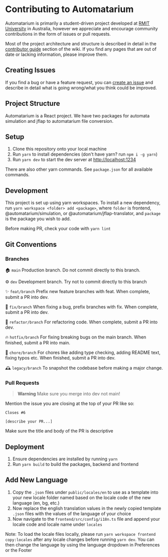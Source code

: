 # Contributing to Automatarium

Automatarium is primarily a student-driven project developed at [RMIT University](https://www.rmit.edu.au/) in Australia, however we appreciate and encourage community contributions in the form of issues or pull requests.

Most of the project architecture and structure is described in detail in the [contributor guide](https://github.com/automatarium/automatarium/wiki/Project-Architecture) section of the wiki. If you find any pages that are out of date or lacking information, please improve them.

## Creating Issues

If you find a bug or have a feature request, you can [create an issue](https://github.com/automatarium/automatarium/issues/new/choose) and describe in detail what is going wrong/what you think could be improved.

## Project Structure

Automatarium is a React project. We have two packages for automata simulation and jflap to automatarium file conversion.

## Setup

1. Clone this repository onto your local machine
2. Run `yarn` to install dependencies (don't have yarn? run `npm i -g yarn`)
3. Run `yarn dev` to start the dev server at [http://localhost:1234](http://localhost:1234)

There are also other yarn commands. See `package.json` for all available commands.

## Development

This project is set up using yarn workspaces. To install a new dependency, run `yarn workspace <folder> add <package>`, where `folder` is frontend, @automatarium/simulation, or @automatarium/jflap-translator, and `package` is the package you wish to add.

Before making PR, check your code with `yarn lint`

## Git Conventions

### Branches
🏠 `main`
Production branch. Do not commit directly to this branch.

⚙️ `dev`
Development branch. Try not to commit directly to this branch

✨ `feat/branch`
Prefix new feature branches with feat. When complete, submit a PR into dev.

🔧 `fix/branch`
When fixing a bug, prefix branches with fix. When complete, submit a PR into dev.

🔮 `refactor/branch`
For refactoring code. When complete, submit a PR into dev.

🔥 `hotfix/branch`
For fixing breaking bugs on the main branch. When finished, submit a PR into main.

🧹 `chore/branch`
For chores like adding type checking, adding README text, fixing typos etc. When finished, submit a PR into dev.

🕰️ `legacy/branch`
To snapshot the codebase before making a major change.

### Pull Requests
> **Warning**
> Make sure you merge into dev not main!

Mention the issue you are closing at the top of your PR like so:
```
Closes #6

[describe your PR...]
```

Make sure the title and body of the PR is descriptive

## Deployment

1. Ensure dependencies are installed by running `yarn`
2. Run `yarn build` to build the packages, backend and frontend

## Add New Language

1. Copy the `.json` files under `public/locales/en` to use as a template into your new locale folder named based on the locale code of the new language (en, bg, etc.)
2. Now replace the english translation values in the newly copied template `.json` files with the values of the language of your choice
3. Now navigate to the `frontend/src/config/i18n.ts` file and append your locale code and locale name under `locales`

Note: To load the locale files locally, please run `yarn workspace frontend copy:locales` after any locale changes before running `yarn dev`. You can then change the language by using the language dropdown in Preferences or the Footer